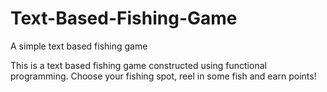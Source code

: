 # Text-Based-Fishing-Game
A simple text based fishing game

This is a text based fishing game constructed using functional programming. Choose your fishing spot, reel in some fish and earn points!
